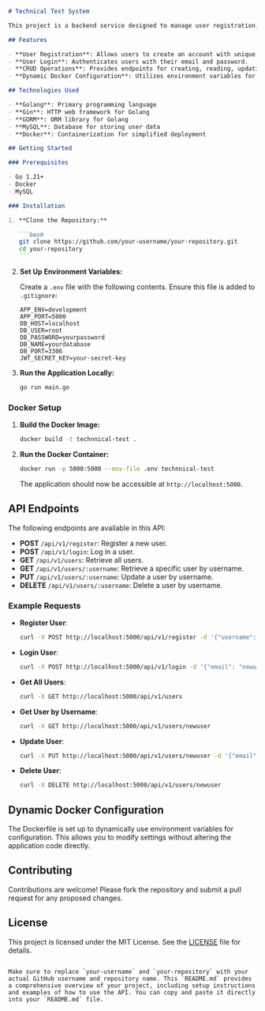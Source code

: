 ````markdown
# Technical Test System

This project is a backend service designed to manage user registration, login, and CRUD operations. Built using Golang with the Gin framework, it also incorporates dynamic Docker configuration for easy deployment.

## Features

- **User Registration**: Allows users to create an account with unique username and email validation.
- **User Login**: Authenticates users with their email and password.
- **CRUD Operations**: Provides endpoints for creating, reading, updating, and deleting user data.
- **Dynamic Docker Configuration**: Utilizes environment variables for flexible Docker deployments.

## Technologies Used

- **Golang**: Primary programming language
- **Gin**: HTTP web framework for Golang
- **GORM**: ORM library for Golang
- **MySQL**: Database for storing user data
- **Docker**: Containerization for simplified deployment

## Getting Started

### Prerequisites

- Go 1.21+
- Docker
- MySQL

### Installation

1. **Clone the Repository:**

   ```bash
   git clone https://github.com/your-username/your-repository.git
   cd your-repository
   ```
````

2. **Set Up Environment Variables:**

   Create a `.env` file with the following contents. Ensure this file is added to `.gitignore`:

   ```plaintext
   APP_ENV=development
   APP_PORT=5000
   DB_HOST=localhost
   DB_USER=root
   DB_PASSWORD=yourpassword
   DB_NAME=yourdatabase
   DB_PORT=3306
   JWT_SECRET_KEY=your-secret-key
   ```

3. **Run the Application Locally:**

   ```bash
   go run main.go
   ```

### Docker Setup

1. **Build the Docker Image:**

   ```bash
   docker build -t technnical-test .
   ```

2. **Run the Docker Container:**

   ```bash
   docker run -p 5000:5000 --env-file .env technnical-test
   ```

   The application should now be accessible at `http://localhost:5000`.

## API Endpoints

The following endpoints are available in this API:

- **POST** `/api/v1/register`: Register a new user.
- **POST** `/api/v1/login`: Log in a user.
- **GET** `/api/v1/users`: Retrieve all users.
- **GET** `/api/v1/users/:username`: Retrieve a specific user by username.
- **PUT** `/api/v1/users/:username`: Update a user by username.
- **DELETE** `/api/v1/users/:username`: Delete a user by username.

### Example Requests

- **Register User**:

  ```bash
  curl -X POST http://localhost:5000/api/v1/register -d '{"username": "newuser", "email": "newuser@example.com", "password": "password123"}'
  ```

- **Login User**:

  ```bash
  curl -X POST http://localhost:5000/api/v1/login -d '{"email": "newuser@example.com", "password": "password123"}'
  ```

- **Get All Users**:

  ```bash
  curl -X GET http://localhost:5000/api/v1/users
  ```

- **Get User by Username**:

  ```bash
  curl -X GET http://localhost:5000/api/v1/users/newuser
  ```

- **Update User**:

  ```bash
  curl -X PUT http://localhost:5000/api/v1/users/newuser -d '{"email": "updateduser@example.com", "username": "updateduser"}'
  ```

- **Delete User**:

  ```bash
  curl -X DELETE http://localhost:5000/api/v1/users/newuser
  ```

## Dynamic Docker Configuration

The Dockerfile is set up to dynamically use environment variables for configuration. This allows you to modify settings without altering the application code directly.

## Contributing

Contributions are welcome! Please fork the repository and submit a pull request for any proposed changes.

## License

This project is licensed under the MIT License. See the [LICENSE](LICENSE) file for details.

```

Make sure to replace `your-username` and `your-repository` with your actual GitHub username and repository name. This `README.md` provides a comprehensive overview of your project, including setup instructions and examples of how to use the API. You can copy and paste it directly into your `README.md` file.
```
